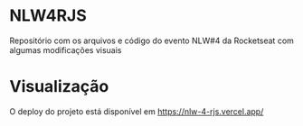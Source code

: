 # NLW4RJS
Repositório com os arquivos e código do evento NLW#4 da Rocketseat com algumas modificações visuais

# Visualização

O deploy do projeto está disponível em https://nlw-4-rjs.vercel.app/

